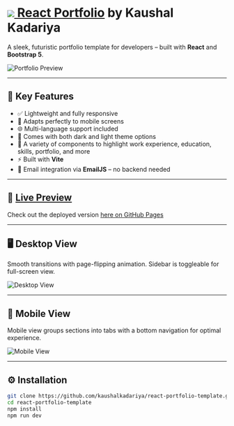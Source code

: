 # [<img src="readme-assets/logo.png"> React Portfolio](https://ryanbalieiro.github.io/react-portfolio-template/) by **Kaushal Kadariya**

A sleek, futuristic portfolio template for developers – built with **React** and **Bootstrap 5**.

![Portfolio Preview](readme-assets/promo.png)

---

## 🚀 Key Features
- ✅ Lightweight and fully responsive
- 📱 Adapts perfectly to mobile screens
- 🌐 Multi-language support included
- 🌙 Comes with both dark and light theme options
- 💼 A variety of components to highlight work experience, education, skills, portfolio, and more
- ⚡ Built with **Vite**
- 📧 Email integration via **EmailJS** – no backend needed

---

## 🔗 [Live Preview](https://ryanbalieiro.github.io/react-portfolio-template/)

Check out the deployed version [here on GitHub Pages](https://ryanbalieiro.github.io/react-portfolio-template/)

---

## 🖥️ Desktop View

Smooth transitions with page-flipping animation. Sidebar is toggleable for full-screen view.

![Desktop View](readme-assets/desktop.png)

---

## 📱 Mobile View

Mobile view groups sections into tabs with a bottom navigation for optimal experience.

![Mobile View](readme-assets/mobile.png)

---

## ⚙️ Installation

```bash
git clone https://github.com/kaushalkadariya/react-portfolio-template.git
cd react-portfolio-template
npm install
npm run dev

